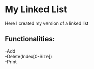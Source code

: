 # My Linked List
Here I created my version of a linked list <br/>

## Functionalities:
-Add <br/>
-Delete(Index[0-Size]) <br/>
-Print
